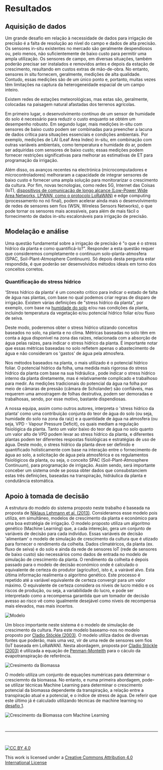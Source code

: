 # Resultados

## Aquisição de dados

Um grande desafio em relação à necessidade de dados para irrigação de precisão é a falta de resolução ao nível do campo e dados de alta precisão. Os sensores in-situ existentes no mercado são geralmente despendiosos ou, pelo menos, não suficientemente de baixo custo para permitir uma ampla utilização. Os sensores de campo, em diversas situações, também poderão precisar ser instalados e removidos antes e depois da estação de crescimento, resultando em custos extras de mão-de-obra. No entanto, sensores in situ fornecem, geralmente, medições de alta qualidade. Contudo, essas medições são de um único ponto e, portanto, muitas vezes têm limitações na captura da heterogeneidade espacial de um campo inteiro.

Existem redes de estações meteorológicas, mas estas são, geralmente, colocadas na paisagem natural afastadas dos terrenos agrícolas. 

Em primeiro lugar, o desenvolvimento contínuo de um sensor de humidade do solo é necessário para reduzir o custo enquanto se obtém um desempenho robusto. Em segundo lugar, mais medições in-situ com sensores de baixo custo podem ser combinadas para preencher a lacuna de dados crítica para situações essenciais e condições ambientais. Por exemplo, medições de LAI (Leaf Area Index) in-situ, em combinação com outras variáveis ambientais, como temperatura e humidade do ar, podem ser adquiridas com sensores de baixo custo; essas medições podem fornecer restrições significativas para melhorar as estimativas de ET para programação da irrigação.

Além disso, os avanços recentes na electrónica (microcomputadores e microcontroladores) melhoraram a capacidade de integrar sensores de baixo custo e fornecer uma ampla
solução para monitorarizar o crescimento da cultura. Por fim, novas tecnologias, como redes 5G, Internet das Coisas (IoT), [dispositivos de comunicação de longo alcance (Low-Power Wide Area Networks, LPWAN, como o protocolo LoRaWAN)](https://www.mdpi.com/2079-9292/9/6/987) e edge computing (processamento no nó final), podem acelerar ainda mais o desenvolvimento de redes de sensores sem fios (WSN, Wireless Sensors Networks), o que pode tornar os sensores mais acessíveis, para além de mais fácil o fornecimento de dados in-situ escalonáveis para irrigação de precisão.

## Modelação e análise

Uma questão fundamental sobre a irrigação de precisão é "o que é o stress hídrico da planta e como quantificá-lo?". Responder a esta questão requer que consideremos completamente o continuum solo-planta-atmosfera (SPAC, Soil-Plant-Atmosphere Continuum). Só depois desta pergunta estar respondida, é que poderão ser desenvolvidos métodos ideais em torno dos conceitos corretos.

### Quantificação do stress hídrico

‘Stress hídrico da planta’ é um conceito crítico para indicar o estado de falta de água nas plantas, com base no qual podemos criar regras de disparo de irrigação. Existem várias definições de "stress hídrico da planta", por exemplo, com base na [humidade do solo](https://hackathondouroporto2021-01.readthedocs.io/) e/ou nas condições da planta, incluindo temperatura da vegetação e/ou potencial hídrico foliar e/ou fluxo de seiva.

Deste modo, poderemos obter o stress hídrico utizando conceitos baseados no solo, na planta e no clima. Métricas baseadas no solo têm em conta a água disponível na zona das raízes, relacionada com a absorção de água pelas raízes, para indicar o stress hídrico da planta. É importante notar que essas métricas baseadas no solo refletem apenas o abastecimento de água e não consideram os 'gastos' de água pela atmosfera. 

Nos métodos baseados na planta, o mais utilizado é o potencial hídrico foliar. O potencial hídrico da folha, uma medida mais rigorosa do stress hídrico da planta com base na sua hidráulica , pode indicar o stress hídrico interno da planta diretamente, mas é relativamente complicado e trabalhoso para medir. As medições tradicionais do potencial da água na folha por meio de câmaras de pressão (câmara de Scholander) são confiáveis, mas requerem uma amostragem de folhas destrutiva, podem ser demoradas e trabalhosas, sendo, por esse motivo, bastante dispendiosas.

A nossa equipa, assim como outros autores, interpreta o 'stress hídrico da planta' como uma contribuição conjunta do teor de água do solo (ou seja, humidade do solo na zona da raiz) e a quantidade de água na atmosfera (ou seja, VPD - Vapour Pressure Deficit), os quais mediam a regulação fisiológica da planta. Tanto um valor baixo do teor de água no solo quanto um valor alto de VPD podem levar ao stress hídrico da planta, e diferentes plantas podem ter diferentes respostas fisiológicas e estratégias de uso de água. Deste modo, o stress hídrico da planta deve ser definido e quantificado holisticamente com base na interação entre o fornecimento de água ao solo, a solicitação de água pela atmosférica e os regulamentos fisiológicos da planta, ou seja, o conceito SPAC (Soil-Plant-Atmosphere Continuum), para programação de irrigação. Assim sendo, será importante conceber um sistema onde se possa obter dados que consubstanciem estas três definições, baseadas na transpiração, hidráulica da planta e condutância estomática. 

## Apoio à tomada de decisão

A estrutura do modelo do sistema proposto neste trabalho é baseada na proposta de [Niklaus Lehmann et al. (2013)](https://www.sciencedirect.com/science/article/pii/S0308521X13000024). Consideramos esse modelo pois utiliza, em simultâneo, modelos de crescimento da planta e económico para uma boa estratégia de irrigação. O modelo proposto utiliza um algoritmo genético (Machine Learning) que, a cada intereção, gera um conjunto de variáveis de decisão para cada indivíduo. Essas variáveis de decisão 'alimentam' o modelo de simulação de crescimento da cultura que é utizado para fornecer o rendimento da colheita. Dados climatéricos, da planta (ex. fluxo de seiva) e do solo e ainda da rede de sensores IoT (rede de sensores de baixo custo) são necessários como dados de entrada no modelo de simulação de crescimento da planta. O rendimento da colheita é depois passado para o modelo de decisão económico onde é calculado o equivalente de certeza do produtor (agricultor), isto é, a vairável alvo. Esta última informação realimenta o algoritmo genético. Este processo é repetido até a variável equivalente de certeza convergir para um valor máximo. O equivalente de certeza considera os níveis de lucro médio e os riscos de produção, ou seja, a variabilidade do lucro, e pode ser interpretado como a recompensa garantida que um tomador de decisão avesso ao risco vê como igualmente desejável como níveis de recompensa mais elevados, mas mais incertos.

![Modelo](https://i.imgur.com/iAblwdL.png)

Um bloco importante neste sistema é o modelo de simulação de crescimento da cultura. Para este modelo baseamo-nos no modelo proposto por [Cladio Stöckle (2003)](https://www.sciencedirect.com/science/article/pii/S1161030102001090). O modelo utiliza dados de diversas fontes que poderão, mais uma vez, vir de uma rede de sensores sem fios (IoT baseada em LoRaWAN). Nesta abordagem, proposta por [Cladio Stöckle (2003)](https://www.sciencedirect.com/science/article/pii/S1161030102001090) é utilizada a equação de [Penman-Monteith](https://www.fao.org/3/x0490E/x0490e06.htm#:~:text=In%201948%2C%20Penman%20combined%20the,temperature%2C%20humidity%20and%20wind%20speed) para o cáculo da evapotranspiração de referência. 

![Cresimento da Biomassa](https://i.imgur.com/viVI9J9.png)

O modelo utiliza um conjunto de equações numéricas para determinar o cresciemnto da biomassa. No entanto, e numa primeira abordagem, pode-se utilizar técnicas Machine Learning para determinar o crescimento potencial da biomassa dependente da transpiração, a relação entre a transpiração atual e a potencial, e o índice de stress de água. De referir que este último já é calculado utilizando técnicas de machine learning no [desafio 1](https://hackathondouroporto2021-01.readthedocs.io/).

![Crescimento da Biomassa com Machine Learning](https://i.imgur.com/3ITafLB.png)

&nbsp;

*** 

&nbsp;

[![CC BY 4.0](https://i.creativecommons.org/l/by/4.0/88x31.png)](http://creativecommons.org/licenses/by/4.0/)

This work is licensed under a [Creative Commons Attribution 4.0 International License](http://creativecommons.org/licenses/by/4.0/)
